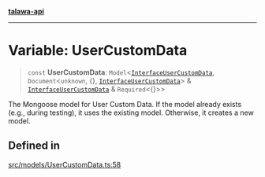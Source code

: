 [**talawa-api**](../../../README.md)

***

# Variable: UserCustomData

> `const` **UserCustomData**: `Model`\<[`InterfaceUserCustomData`](../interfaces/InterfaceUserCustomData.md), `Document`\<`unknown`, \{\}, [`InterfaceUserCustomData`](../interfaces/InterfaceUserCustomData.md)\> & [`InterfaceUserCustomData`](../interfaces/InterfaceUserCustomData.md) & `Required`\<\{\}\>\>

The Mongoose model for User Custom Data.
If the model already exists (e.g., during testing), it uses the existing model.
Otherwise, it creates a new model.

## Defined in

[src/models/UserCustomData.ts:58](https://github.com/Suyash878/talawa-api/blob/e4413cec641a837926071678fed3c7f67234e31e/src/models/UserCustomData.ts#L58)
